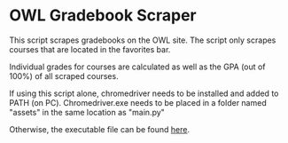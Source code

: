 # OWL Gradebook Scraper

This script scrapes gradebooks on the OWL site. The script only scrapes courses that are located in the favorites bar. 

Individual grades for courses are calculated as well as the GPA (out of 100%) of all scraped courses.

If using this script alone, chromedriver needs to be installed and added to PATH (on PC). Chromedriver.exe needs to be placed in a folder named "assets" in the same location as "main.py"

Otherwise, the executable file can be found [here](https://drive.google.com/file/d/1dWYsOodsIPiDXk3zRwSLUvVnGOqSO4Eq/view?usp=sharing).